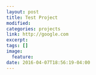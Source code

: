 ```yaml
---
layout: post
title: Test Project
modified:
categories: projects
link: http://google.com
excerpt:
tags: []
image:
  feature:
date: 2016-04-07T18:56:19-04:00
---
```


